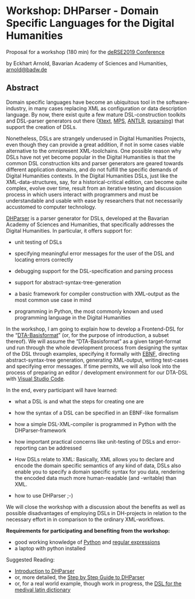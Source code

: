 Workshop: DHParser - Domain Specific Languages for the Digital Humanities
=========================================================================

Proposal for a workshop (180 min) for the [deRSE2019
Conference](https://derse19.uni-jena.de/)

by Eckhart Arnold, Bavarian Academy of Sciences and Humanities, arnold@badw.de

Abstract
--------

Domain specific languages have become an ubiquitous tool in the
software-industry, in many cases replacing XML as configuration or
data description language. By now, there exist quite a few mature
DSL-construction toolkits and DSL-parser generators out there
([Xtext], [MPS], [ANTLR], [pyparsing]) that support the creation of
DSLs.

Nonetheless, DSLs are strangely underused in Digital Humanities
Projects, even though they can provide a great addition, if not in
some cases viable alternative to the omnipresent XML-toolchains. One
possible reason why DSLs have not yet become popular in the Digital
Humanities is that the common DSL construction kits and parser
generators are geared towards different application domains, and do
not fulfill the specific demands of Digital Humanities contexts. In
the Digital Humanities DSLs, just like the XML-data-structures, say,
for a historical-critical edition, can become quite complex, evolve
over time, result from an iterative testing and discussion process in
which users interact with programmers and must be understandable and
usable with ease by researchers that not necessarily accustomed to
computer technology.

[DHParser] is a parser generator for DSLs, developed at the Bavarian
Academy of Sciences and Humanities, that specifically addresses the
Digital Humanities. In particular, it offers support for:

- unit testing of DSLs

- specifying meaningful error messages for the user of the DSL and
  locating errors correctly

- debugging support for the DSL-specification and parsing process

- support for abstract-syntax-tree-generation

- a basic framework for compiler construction with XML-output as the
  most common use case in mind

- programming in Python, the most commonly known and used programming
  language in the Digital Humanities

In the workshop, I am going to explain how to develop a Frontend-DSL
for the “[DTA-Basisformat]” (or, for the purpose of introduction, a
subset thereof). We will assume the “DTA-Basisformat” as a given
target-format und run through the whole development process from
designing the syntax of the DSL through examples, specifying it
formally with [EBNF], directing abstract-syntax-tree generation,
generating XML-output, writing test-cases and specifying error
messages. If time permits, we will also look into the process of
preparing an editor / development environment for our DTA-DSL with
[Visual Studio Code].

In the end, every participant will have learned:

- what a DSL is and what the steps for creating one are

- how the syntax of a DSL can be specified in an EBNF-like formalism

- how a simple DSL-XML-compiler is programmed in Python with the
  DHParser-framework

- how important practical concerns like unit-testing of DSLs and
  error-reporting can be addressed

- How DSLs relate to XML: Basically, XML allows you to declare and encode
  the domain specific semantics of any kind of data, DSLs also enable you
  to specify a domain specific syntax for you data, rendering the encoded
  data much more human-readable (and -writable) than XML.

- how to use DHParser ;-)

We will close the workshop with a discussion about the benefits as
well as possible disadvantages of employing DSLs in DH-projects in
relation to the necessary effort in in comparison to the
ordinary XML-workflows.

**Requirements for participating and benefiting from the workshop:**

- good working knowledge of [Python] and [regular expressions]
- a laptop with python installed

Suggested Reading:

- [Introduction to DHParser]
- or, more detailed, the [Step by Step Guide to DHParser]
- or, for a real world example, though work in progress, the [DSL for
  the medival latin dictionary]

[Xtext]: https://www.eclipse.org/Xtext/
[MPS]: https://www.jetbrains.com/mps/
[ANTLR]: https://www.antlr.org/
[pyparsing]: https://pypi.org/project/pyparsing/
[DHParser]: https://gitlab.lrz.de/badw-it/DHParser
[DTA-Basisformat]: http://www.deutschestextarchiv.de/doku/basisformat/
[EBNF]: https://www.cl.cam.ac.uk/~mgk25/iso-14977.pdf
[Visual Studio Code]: https://code.visualstudio.com/
[Python]: https://www.python.org/
[regular expressions]: https://docs.python.org/3/library/re.html
[Introduction to DHParser]: https://gitlab.lrz.de/badw-it/DHParser/blob/development/Introduction.md
[step by step guide to DHParser]: https://gitlab.lrz.de/badw-it/DHParser/blob/development/documentation/StepByStepGuide.rst
[DSL for the medival latin dictionary]: https://gitlab.lrz.de/badw-it/MLW-DSL
